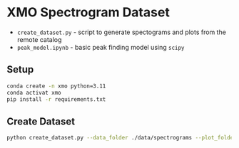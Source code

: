 # XMO Spectrogram Dataset

- `create_dataset.py` - script to generate spectograms and plots from the remote catalog
- `peak_model.ipynb` - basic peak finding model using `scipy`

## Setup

```sh
conda create -n xmo python=3.11
conda activat xmo
pip install -r requirements.txt
```

## Create Dataset

```sh
python create_dataset.py --data_folder ./data/spectrograms --plot_folder ./data/plots
```